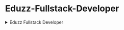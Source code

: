 # Eduzz-Fullstack-Developer


<details>
  <summary>Eduzz Fullstack Developer</summary>
  <div>
    <h5>Resolvendo Desafios Básicos em JavaScript</h5>
    &nbsp; <a href="https://github.com/theadelmojr/Cursos/blob/main/Eduzz%20Fullstack%20Developer/Resolvendo%20Desafios%20B%C3%A1sicos%20em%20JavaScript/Desafio1.js">Múltiplos</a><br/>
    &nbsp; <a href="https://github.com/theadelmojr/Cursos/blob/main/Eduzz%20Fullstack%20Developer/Resolvendo%20Desafios%20B%C3%A1sicos%20em%20JavaScript/Desafio2.js">Teste de Seleção 1</a><br/>
    &nbsp; <a href="https://github.com/theadelmojr/Cursos/blob/main/HTML%20Web%20Developer/Introdu%C3%A7%C3%A3o%20a%20Programa%C3%A7%C3%A3o%20com%20JavaScript/Desafio3.js">Folha de pagamento</a><br/>
  </div><div>
    <h5>Resolvendo desafios em JavaScript</h5>
    &nbsp; <a href="https://github.com/theadelmojr/Cursos/blob/main/Eduzz%20Fullstack%20Developer/Resolvendo%20desafios%20em%20JavaScript/Desafio1.js">Quadrado de Pares</a><br/>
    &nbsp; <a href="https://github.com/theadelmojr/Cursos/blob/main/Eduzz%20Fullstack%20Developer/Resolvendo%20desafios%20em%20JavaScript/Desafio2.js">Resto 2</a><br/>
    &nbsp; <a href="https://github.com/theadelmojr/Cursos/blob/main/Eduzz%20Fullstack%20Developer/Resolvendo%20desafios%20em%20JavaScript/Desafio3.js">Nossos Dias Nunca Voltarão</a><br/>
  </div>
</details>

